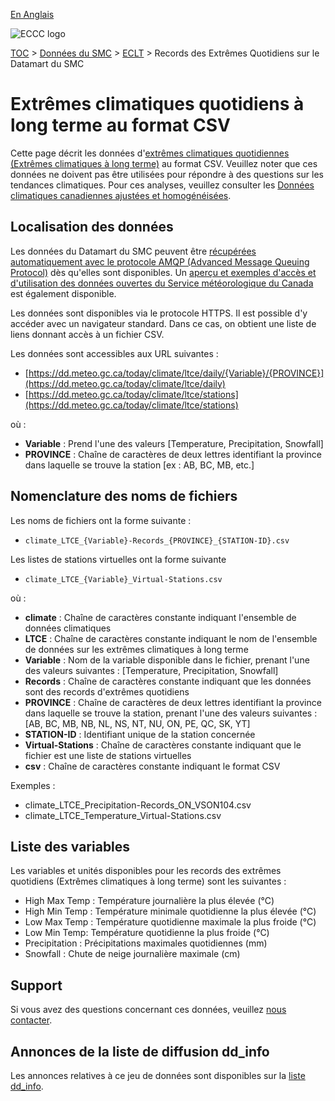 [En Anglais](readme_climateltce-datamart_en.md)

![ECCC logo](../../img_eccc-logo.png)

[TOC](../../readme_fr.md) > [Données du SMC](../readme_fr.md) > [ECLT](readme_climateltce_fr.md) > Records des Extrêmes Quotidiens sur le Datamart du SMC

# Extrêmes climatiques quotidiens à long terme au format CSV

Cette page décrit les données d'[extrêmes climatiques quotidiennes (Extrêmes climatiques à long terme)](readme_climateltce_fr.md) au format CSV. Veuillez noter que ces données ne doivent pas être utilisées pour répondre à des questions sur les tendances climatiques. Pour ces analyses, veuillez consulter les [Données climatiques canadiennes ajustées et homogénéisées](../climate_ahccd/readme_ahccd_fr.md).

## Localisation des données

Les données du Datamart du SMC peuvent être [récupérées automatiquement avec le protocole AMQP (Advanced Message Queuing Protocol)](../../msc-datamart/amqp_en.md) dès qu'elles sont disponibles. Un [aperçu et exemples d'accès et d'utilisation des données ouvertes du Service météorologique du Canada](../../usage/readme_fr.md) est également disponible.

Les données sont disponibles via le protocole HTTPS. Il est possible d'y accéder avec un navigateur standard. Dans ce cas, on obtient une liste de liens donnant accès à un fichier CSV.

Les données sont accessibles aux URL suivantes :

* [https://dd.meteo.gc.ca/today/climate/ltce/daily/{Variable}/{PROVINCE}](https://dd.meteo.gc.ca/today/climate/ltce/daily)
* [https://dd.meteo.gc.ca/today/climate/ltce/stations](https://dd.meteo.gc.ca/today/climate/ltce/stations)

où :

* __Variable__ : Prend l'une des valeurs [Temperature, Precipitation, Snowfall]
* __PROVINCE__ : Chaîne de caractères de deux lettres identifiant la province dans laquelle se trouve la station [ex : AB, BC, MB, etc.]

## Nomenclature des noms de fichiers 

Les noms de fichiers ont la forme suivante :

* `climate_LTCE_{Variable}-Records_{PROVINCE}_{STATION-ID}.csv`

Les listes de stations virtuelles ont la forme suivante

* `climate_LTCE_{Variable}_Virtual-Stations.csv`

où :

* __climate__ : Chaîne de caractères constante indiquant l'ensemble de données climatiques
* __LTCE__ : Chaîne de caractères constante indiquant le nom de l'ensemble de données sur les extrêmes climatiques à long terme
* __Variable__ : Nom de la variable disponible dans le fichier, prenant l'une des valeurs suivantes : [Temperature, Precipitation, Snowfall]
* __Records__ : Chaîne de caractères constante indiquant que les données sont des records d'extrêmes quotidiens
* __PROVINCE__ : Chaîne de caractères de deux lettres identifiant la province dans laquelle se trouve la station, prenant l'une des valeurs suivantes : [AB, BC, MB, NB, NL, NS, NT, NU, ON, PE, QC, SK, YT]
* __STATION-ID__ : Identifiant unique de la station concernée
* __Virtual-Stations__ : Chaîne de caractères constante indiquant que le fichier est une liste de stations virtuelles
* __csv__ : Chaîne de caractères constante indiquant le format CSV

Exemples :

* climate_LTCE_Precipitation-Records_ON_VSON104.csv
* climate_LTCE_Temperature_Virtual-Stations.csv

## Liste des variables

Les variables et unités disponibles pour les records des extrêmes quotidiens (Extrêmes climatiques à long terme) sont les suivantes :

* High Max Temp : Température journalière la plus élevée (°C)
* High Min Temp : Température minimale quotidienne la plus élevée (°C)
* Low Max Temp : Température quotidienne maximale la plus froide (°C)
* Low Min Temp: Température quotidienne la plus froide (°C)
* Precipitation : Précipitations maximales quotidiennes (mm)
* Snowfall : Chute de neige journalière maximale (cm)

## Support

Si vous avez des questions concernant ces données, veuillez [nous contacter](mailto:info.cccs-ccsc@canada.ca).

## Annonces de la liste de diffusion dd_info 

Les annonces relatives à ce jeu de données sont disponibles sur la [liste dd_info](https://comm.collab.science.gc.ca/mailman3/postorius/lists/dd_info/).
